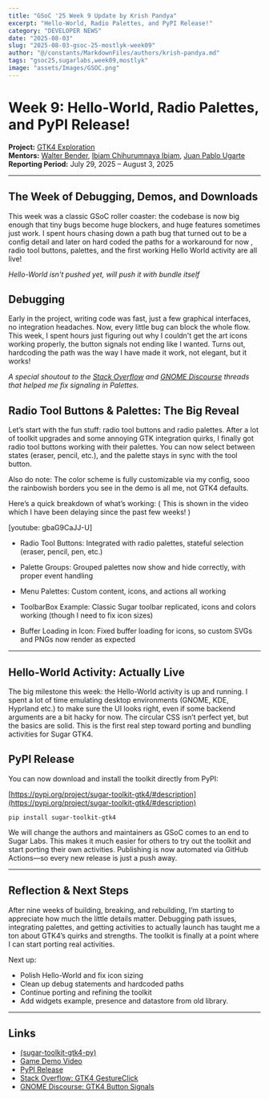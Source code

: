 ```yaml
---
title: "GSoC '25 Week 9 Update by Krish Pandya"
excerpt: "Hello-World, Radio Palettes, and PyPI Release!"
category: "DEVELOPER NEWS"
date: "2025-08-03"
slug: "2025-08-03-gsoc-25-mostlyk-week09"
author: "@/constants/MarkdownFiles/authors/krish-pandya.md"
tags: "gsoc25,sugarlabs,week09,mostlyk"
image: "assets/Images/GSOC.png"
---
```


# Week 9: Hello-World, Radio Palettes, and PyPI Release!

**Project:** [GTK4 Exploration](https://summerofcode.withgoogle.com/programs/2025/projects/rsHsYZKy)  
**Mentors:** [Walter Bender](https://github.com/walterbender), [Ibiam Chihurumnaya Ibiam](https://github.com/chimosky), [Juan Pablo Ugarte](https://github.com/xjuan)  
**Reporting Period:** July 29, 2025 – August 3, 2025

---

## The Week of Debugging, Demos, and Downloads

This week was a classic GSoC roller coaster: the codebase is now big enough that tiny bugs become huge blockers, and huge features sometimes just work. I spent hours chasing down a path bug that turned out to be a config detail and later on hard coded the paths for a workaround for now , radio tool buttons, palettes, and the first working Hello World activity are all live!

_Hello-World isn't pushed yet, will push it with bundle itself_

## Debugging

Early in the project, writing code was fast, just a few graphical interfaces, no integration headaches. Now, every little bug can block the whole flow. This week, I spent hours just figuring out why I couldn't get the art icons working properly, the button signals not ending like I wanted. Turns out, hardcoding the path was the way I have made it work, not elegant, but it works!

_A special shoutout to the [Stack Overflow](https://stackoverflow.com/questions/72303475/gtk4-gestureclick-no-released-signal-emitted) and [GNOME Discourse](https://discourse.gnome.org/t/gtk4-need-button-pressed-and-released-signals/8506) threads that helped me fix signaling in Palettes._

## Radio Tool Buttons & Palettes: The Big Reveal

Let’s start with the fun stuff: radio tool buttons and radio palettes. After a lot of toolkit upgrades and some annoying GTK integration quirks, I finally got radio tool buttons working with their palettes. You can now select between states (eraser, pencil, etc.), and the palette stays in sync with the tool button.

Also do note: The color scheme is fully customizable via my config, sooo the rainbowish borders you see in the demo is all me, not GTK4 defaults.

Here’s a quick breakdown of what’s working:
( This is shown in the video which I have been delaying since the past few weeks! )

[youtube: gbaG9CaJJ-U]

- Radio Tool Buttons: Integrated with radio palettes, stateful selection (eraser, pencil, pen, etc.)

- Palette Groups: Grouped palettes now show and hide correctly, with proper event handling

- Menu Palettes: Custom content, icons, and actions all working

- ToolbarBox Example: Classic Sugar toolbar replicated, icons and colors working (though I need to fix icon sizes)

- Buffer Loading in Icon: Fixed buffer loading for icons, so custom SVGs and PNGs now render as expected

---

## Hello-World Activity: Actually Live

The big milestone this week: the Hello-World activity is up and running. I spent a lot of time emulating desktop environments (GNOME, KDE, Hyprland etc.) to make sure the UI looks right, even if some backend arguments are a bit hacky for now. The circular CSS isn’t perfect yet, but the basics are solid. This is the first real step toward porting and bundling activities for Sugar GTK4.

## PyPI Release

You can now download and install the toolkit directly from PyPI:  

[https://pypi.org/project/sugar-toolkit-gtk4/#description](https://pypi.org/project/sugar-toolkit-gtk4/#description)  

```
pip install sugar-toolkit-gtk4
```

We will change the authors and maintainers as GSoC comes to an end to Sugar Labs.
This makes it much easier for others to try out the toolkit and start porting their own activities. Publishing is now automated via GitHub Actions—so every new release is just a push away.

---

## Reflection & Next Steps

After nine weeks of building, breaking, and rebuilding, I’m starting to appreciate how much the little details matter. Debugging path issues, integrating palettes, and getting activities to actually launch has taught me a ton about GTK4’s quirks and strengths. The toolkit is finally at a point where I can start porting real activities.

Next up:

- Polish Hello-World and fix icon sizing
- Clean up debug statements and hardcoded paths
- Continue porting and refining the toolkit
- Add widgets example, presence and datastore from old library.

---

## Links

- [(sugar-toolkit-gtk4-py)](https://github.com/MostlyKIGuess/sugar-toolkit-gtk4-py)
- [Game Demo Video](https://youtu.be/gbaG9CaJJ-U)
- [PyPI Release](https://pypi.org/project/sugar-toolkit-gtk4/#description)
- [Stack Overflow: GTK4 GestureClick](https://stackoverflow.com/questions/72303475/gtk4-gestureclick-no-released-signal-emitted)
- [GNOME Discourse: GTK4 Button Signals](https://discourse.gnome.org/t/gtk4-need-button-pressed-and-released-signals/8506)
